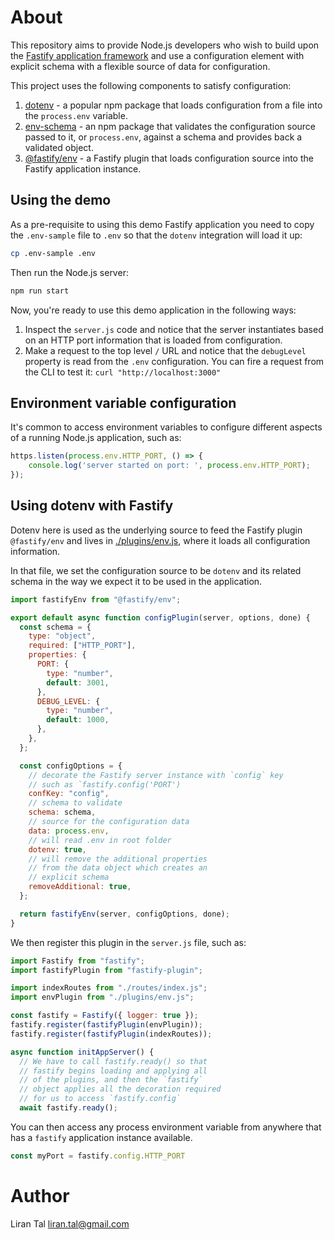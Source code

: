 # About

This repository aims to provide Node.js developers who wish to build upon the [Fastify application framework](https://www.fastify.io) and use a configuration element with explicit schema with a flexible source of data for configuration.

This project uses the following components to satisfy configuration:
1. [dotenv](https://snyk.io/advisor/npm-package/dotenv) - a popular npm package that loads configuration from a file into the `process.env` variable.
2. [env-schema](https://github.com/fastify/env-schema) - an npm package that validates the configuration source passed to it, or `process.env`, against a schema and provides back a validated object.
3. [@fastify/env](https://github.com/fastify/fastify-env) - a Fastify plugin that loads configuration source into the Fastify application instance.

## Using the demo

As a pre-requisite to using this demo Fastify application you need to copy the `.env-sample` file to `.env` so that the  `dotenv` integration will load it up:

```sh
cp .env-sample .env
```

Then run the Node.js server:

```sh
npm run start
```

Now, you're ready to use this demo application in the following ways:
1. Inspect the `server.js` code and notice that the server instantiates based on an HTTP port information that is loaded from configuration.
2. Make a request to the top level `/` URL and notice that the `debugLevel` property is read from the `.env` configuration. You can fire a request from the CLI to test it: `curl "http://localhost:3000"`

## Environment variable configuration

It's common to access environment variables to configure different aspects of a running
Node.js application, such as:

```javascript
https.listen(process.env.HTTP_PORT, () => {
    console.log('server started on port: ', process.env.HTTP_PORT);
});
```

## Using dotenv with Fastify

Dotenv here is used as the underlying source to feed the Fastify plugin `@fastify/env`
and lives in [./plugins/env.js](./plugins/env.js), where it loads all
configuration information.

In that file, we set the configuration source to be `dotenv` and its related schema
in the way we expect it to be used in the application.

```javascript
import fastifyEnv from "@fastify/env";

export default async function configPlugin(server, options, done) {
  const schema = {
    type: "object",
    required: ["HTTP_PORT"],
    properties: {
      PORT: {
        type: "number",
        default: 3001,
      },
      DEBUG_LEVEL: {
        type: "number",
        default: 1000,
      },
    },
  };

  const configOptions = {
    // decorate the Fastify server instance with `config` key
    // such as `fastify.config('PORT')
    confKey: "config",
    // schema to validate
    schema: schema,
    // source for the configuration data
    data: process.env,
    // will read .env in root folder
    dotenv: true,
    // will remove the additional properties
    // from the data object which creates an
    // explicit schema
    removeAdditional: true,
  };

  return fastifyEnv(server, configOptions, done);
}
```

We then register this plugin in the `server.js` file, such as:

```javascript
import Fastify from "fastify";
import fastifyPlugin from "fastify-plugin";

import indexRoutes from "./routes/index.js";
import envPlugin from "./plugins/env.js";

const fastify = Fastify({ logger: true });
fastify.register(fastifyPlugin(envPlugin));
fastify.register(fastifyPlugin(indexRoutes));

async function initAppServer() {
  // We have to call fastify.ready() so that
  // fastify begins loading and applying all
  // of the plugins, and then the `fastify`
  // object applies all the decoration required
  // for us to access `fastify.config`
  await fastify.ready();
```

You can then access any process environment variable from anywhere that has a
`fastify` application instance available.

```javascript
const myPort = fastify.config.HTTP_PORT
```

# Author

Liran Tal <liran.tal@gmail.com>
